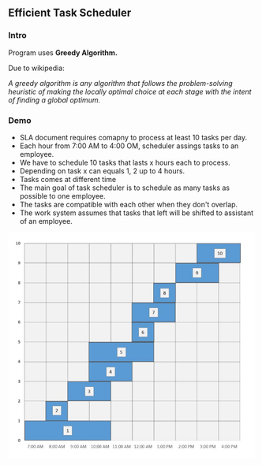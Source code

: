 <h2>Efficient Task Scheduler</h2>

<h3>Intro</h3>
<p>Program uses <b>Greedy Algorithm.</b></p>
<p>Due to wikipedia:</p>
<p><i>A greedy algorithm is any algorithm that follows the problem-solving heuristic of making the locally optimal choice at each stage with the intent of finding a global optimum. </i></p>

<h3>Demo</h3>
<ul>
  <li>SLA document requires comapny to process at least 10 tasks per day.</li>
  <li>Each hour from 7:00 AM to 4:00 OM, scheduler assings tasks to an employee.</li>
  <li>We have to schedule 10 tasks that lasts x hours each to process.</li>
  <li>Depending on task x can equals 1, 2 up to 4 hours.</li>
  <li>Tasks comes at different time
  <li>The main goal of task scheduler is to schedule as many tasks as possible to one employee.</li>
  <li>The tasks are compatible with each other when they don't overlap.</li>
  <li>The work system assumes that tasks that left will be shifted to assistant of an employee.</li>
</ul>

<img src="images/tasks-time.JPG" width="500" height="460">
